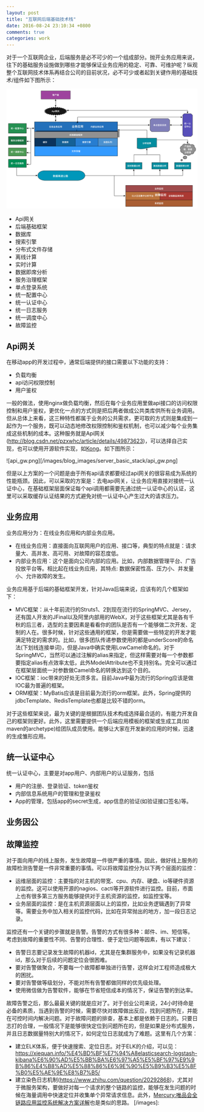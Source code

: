 ```yaml
---
layout: post
title: "互联网后端基础技术栈"
date: 2016-08-24 23:10:34 +0800
comments: true
categories: work
---
```


对于一个互联网企业，后端服务是必不可少的一个组成部分。抛开业务应用来说，往下的基础服务设施做到哪些才能够保证业务应用的稳定、可靠、可维护呢？纵观整个互联网技术体系再结合公司的目前状况，必不可少或者起到关键作用的基础技术/组件如下图所示：

<a href="/images/blog_images/server_basic_stack/server-basic-tech-stack.png" target="_blank"><img src="/images/blog_images/server_basic_stack/server-basic-tech-stack.png"/></a>

- Api网关
- 后端基础框架
- 数据库
- 搜索引擎
- 分布式文件存储
- 离线计算
- 实时计算
- 数据即席分析
- 服务治理框架
- 单点登录系统
- 统一配置中心
- 统一认证中心
- 统一日志服务
- 统一调度中心
- 故障监控

<!--more-->

## Api网关

在移动app的开发过程中，通常后端提供的接口需要以下功能的支持：

- 负载均衡
- api访问权限控制
- 用户鉴权

一般的做法，使用nginx做负载均衡，然后在每个业务应用里做api接口的访问权限控制和用户鉴权，更优化一点的方式则是把后两者做成公共类库供所有业务调用。但从总体上来看，这三种特性都属于业务的公共需求，更可取的方式则是集成到一起作为一个服务，既可以动态地修改权限控制和鉴权机制，也可以减少每个业务集成这些机制的成本。这种服务就是Api网关(<http://blog.csdn.net/pzxwhc/article/details/49873623>)，可以选择自己实现，也可以使用开源软件实现，如[Kong](https://getkong.org/)。如下图所示：

![api_gw.png][/images/blog_images/server_basic_stack/api_gw.png]

但是以上方案的一个问题是由于所有api请求都要经过api网关的很容易成为系统的性能瓶颈。因此，可以采取的方案是：去电api网关，让业务应用直接对接统一认证中心，在基础框架层面保证每个api调用都需要先通过统一认证中心的认证，这里可以采取缓存认证结果的方式避免对统一认证中心产生过大的请求压力。

## 业务应用

业务应用分为：在线业务应用和内部业务应用。

- 在线业务应用：直接面向互联网用户的应用、接口等，典型的特点就是：请求量大、高并发、高可用、对故障的容忍度低。
- 内部业务应用：这个是面向公司内部的应用。比如，内部数据管理平台、广告投放平台等。相比起在线业务应用，其特点: 数据保密性高、压力小、并发量小、允许故障的发生。

业务应用基于后端的基础框架开发，针对Java后端来说，应该有的几个框架如下：

- MVC框架：从十年前流行的Struts1、2到现在流行的SpringMVC、Jersey，还有国人开发的JFinal以及阿里内部用的WebX，对于这些框架尤其是各有千秋的后三者，选型的主要因素是看看你的团队是否有一个能够做二次开发、定制的人在。很多时候，针对这些通用的框架，你是需要做一些特定的开发才能满足特定的需求的。比如，很多团队传递参数使用的都是underScore的命名法(下划线连接单词)，但是Java中确实使用LowCamel命名的。对于SpringMVC，当然可以通过注解的alias来指定，但这样需要对每一个参数都要指定alias有点效率太低，此外ModelAttribute也不支持别名。完全可以通过在框架层面统一对参数做Camel命名的转换达到这个目的。
- IOC框架：ioc带来的好处无须多言。目前Java中最为流行的Spring应该是做IOC最为普遍的框架。
- ORM框架：MyBatis应该是目前最为流行的orm框架。此外，Spring提供的jdbcTemplate、RedisTemplate也都是比较不错的orm。

对于这些框架来说，最为关键的是根据团队技术构成选择最合适的，有能力开发自己的框架则更好。此外，这里需要提供一个后端应用模板的框架或生成工具(如maven的archetype)给团队成员使用。能够让大家在开发新的应用的时候，迅速的生成雏形应用。

## 统一认证中心

统一认证中心，主要是对app用户、内部用户的认证服务，包括

- 用户的注册、登录验证、token鉴权
- 内部信息系统用户的管理和登录鉴权
- App的管理，包括app的secret生成，app信息的验证(如验证接口签名)等。

## 业务因公

## 故障监控

对于面向用户的线上服务，发生故障是一件很严重的事情。因此，做好线上服务的故障检测告警是一件非常重要的事情。可以将故障监控分为以下两个层面的监控：

- 运维层面的监控：主要指的对主机的带宽、cpu、内存、硬盘、io等硬件资源的监控。这可以使用开源的nagios、cacti等开源软件进行监控。目前，市面上也有很多第三方服务能够提供对于主机资源的监控，如监控宝等。
- 业务层面的监控：是在主机资源层面以上的监控，比如业务逻辑遇到了异常等。需要业务中加入相关的监控代码，比如在异常抛出的地方，加一段日志记录。

监控还有一个关键的步骤就是告警。告警的方式有很多种：邮件、im、短信等。考虑到故障的重要性不同、告警的合理性、便于定位问题等因素，有以下建议：

- 告警日志要记录发生故障的机器id，尤其是在集群服务中，如果没有记录机器id，那么对于后续的问题定位会很困难。
- 要对告警做聚合，不要每一个故障都单独进行告警，这样会对工程师造成极大的困扰。
- 要对告警做等级划分，不能对所有告警都做同样的优先级处理。
- 使用微信做为告警软件，能够在节省短信成本的情况下，保证告警的到达率。

故障告警之后，那么最最关键的就是应对了。对于创业公司来说，24小时待命是必备的素质，当遇到告警的时候，需要尽快对故障做出反应，找到问题所在，并能在可控时间内解决问题。对于故障问题的排查，基本上都是依赖于日志的。只要日志打的合理，一般情况下是能够很快定位到问题所在的，但是如果是分布式服务，并且日志数据量特别大的情况下，如何定位日志就成为了难题。这里有几个方案：

- 建立ELK体系，便于快速搜索、定位日志。对于ELK的介绍，可以见：<https://xiequan.info/%E4%BD%BF%E7%94%A8elasticsearch-logstash-kibana%E6%90%AD%E5%BB%BA%E6%97%A5%E5%BF%97%E9%9B%86%E4%B8%AD%E5%88%86%E6%9E%90%E5%B9%B3%E5%8F%B0%E5%AE%9E%E8%B7%B5/>
- 建立染色日志机制(<https://www.zhihu.com/question/20292868>)，尤其对于微服务架构，要做好对每一个请求的整个链路的监控，能够在发生问题的时候在海量调用中快速定位并收集单个异常请求信息。此外，[Mercury:唯品会全链路应用监控系统解决方案详解](http://mp.weixin.qq.com/s?__biz=MzAwMDU1MTE1OQ==&mid=2653547643&idx=1&sn=c06dc9b0f59e8ae3d2f9feb734da4459&scene=1&srcid=0808MaLgymxNlsh4Z31oWKUi#rd)也是类似的思路。
[/images]: 
